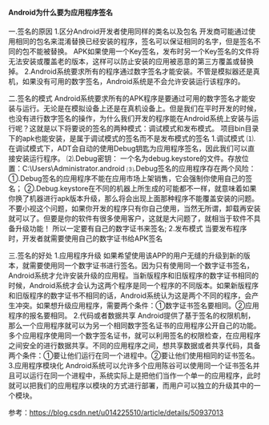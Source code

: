 #### Android为什么要为应用程序签名

一.签名的原因
1.区分Android开发者使用同样的类名以及包名
开发商可能通过使用相同的包名来混淆替换已经安装的程序，签名可以保证相同的名字，但是签名不同的包不能被替换。
APK如果使用一个Key签名，发布时另一个Key签名的文件将无法安装或覆盖老的版本，这样可以防止安装的应用被恶意的第三方覆盖或替换掉。
2.Android系统要求所有的程序通过数字签名才能安装。不管是模拟器还是真机，如果没有可用的数字签名，Android系统是不会允许安装运行该程序的。

二.签名的模式
Android系统要求所有的APK程序是要通过可用的数字签名才能安装与运行。无论是在模拟设备上还是在真机设备上。但是我们在平时开发的时候，也没有进行数字签名的操作，为什么我们开发的程序能在Android系统上安装与运行呢？这就是以下将要说的签名的两种模式：调试模式和发布模式。
项目bin目录下的apk也能安装，是属于调试模式的签名而不是发布模式的签名
1.调试模式
⑴.在调试模式下，ADT会自动的使用Debug钥匙为应用程序签名，因此我们可以直接安装运行程序。
⑵.Debug密钥： 一个名为debug.keystore的文件。存放位置：C:\Users\Administrator.android
⑶.Debug签名的应用程序存在两个风险：
①.Debug签名的应用程序不能在应用市场上架销售，它会强制你使用自己的签名；
②.Debug.keystore在不同的机器上所生成的可能都不一样，就意味着如果你换了机器进行apk版本升级，那么将会出现上面那种程序不能覆盖安装的问题。 不要小视这个问题，如果你开发的程序只有你自己使用，当然无所谓，卸载再安装就可以了。但要是你的软件有很多使用客户，这就是大问题了，就相当于软件不具备升级功能！ 所以一定要有自己的数字证书来签名;
2.发布模式
当要发布程序时，开发者就需要使用自己的数字证书给APK签名

三.签名的好处
1.应用程序升级
如果希望使用该APP的用户无缝的升级到新的版本，就需要使用同一个数字证书进行签名。因为只有使用同一个数字证书签名，Android系统才允许安装升级的应用程。当新版程序和旧版程序的数字证书相同的时候，Android系统才会认为这两个程序是同一个程序的不同版本。如果新版程序和旧版程序的数字证书不相同的话，Android系统认为这是两个不同的程序，会产生冲突。如果想升级应用程序，需要两个条件：①数字证书签名要相同。②应用程序的报名要相同。
2.代码或者数据共享
Android提供了基于签名的权限机制，那么一个应用程序就可以为另一个相同数字签名证书的应用程序公开自己的功能。多个应用程序使用同一个数字签名证书，就可以利用签名的权限检查，在应用程序之间安全的进行数据共享。不同的应用程序之间，想共享数据或者共享代码，具备两个条件：①要让他们运行在同一个进程中。②要让他们使用相同的证书签名。
3.应用程序模块化
Android系统可以允许多个应用陈谷可以使用同一个证书签名并且可以运行在同一个进程中，系统实际上是把他们当作一个单一的应用程序，此时就可以把我们的应用程序以模块的方式进行部署，而用户可以独立的升级其中的一个模块。

参考：https://blog.csdn.net/u014225510/article/details/50937013